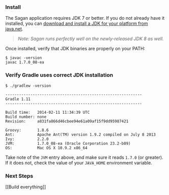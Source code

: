 ### Install

The Sagan application requires JDK 7 or better. If you do not already have it installed, you can [download and install a JDK for your platform from java.net](https://jdk7.java.net/download.html).

> _Note: Sagan runs perfectly well on the newly-released JDK 8 as well._

Once installed, verify that JDK binaries are properly on your PATH:

    $ javac -version
    javac 1.7.0_08-ea
    
### Verify Gradle uses correct JDK installation
```
$ ./gradlew -version

------------------------------------------------------------
Gradle 1.11
------------------------------------------------------------

Build time:   2014-02-11 11:34:39 UTC
Build number: none
Revision:     a831fa866d46cbee94e61a09af15f9dd95987421

Groovy:       1.8.6
Ant:          Apache Ant(TM) version 1.9.2 compiled on July 8 2013
Ivy:          2.2.0
JVM:          1.7.0_08-ea (Oracle Corporation 23.2-b09)
OS:           Mac OS X 10.9.2 x86_64
```

Take note of the `JVM` entry above, and make sure it reads `1.7.0` (or greater). If it does not, check the value of your `JAVA_HOME` environment variable.

### Next Steps

[[Build everything]]